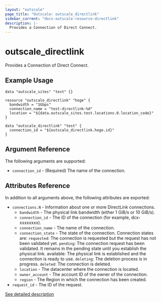 ```yaml
---
layout: "outscale"
page_title: "Outscale: outscale_directlink"
sidebar_current: "docs-outscale-resource-directlink"
description: |-
  Provides a Connection of Direct Connect.
---
```

# outscale_directlink

Provides a Connection of Direct Connect.

## Example Usage

```hcl
data "outscale_sites" "test" {}

resource "outscale_directlink" "hoge" {
  bandwidth = "1Gbps"
  connection_name = "test-directlink-%d"
  location = "${data.outscale_sites.test.locations.0.location_code}"
}

data "outscale_directlink" "test" {
  connection_id = "${outscale_directlink.hoge.id}"
}
```

## Argument Reference

The following arguments are supported:

* `connection_id` - (Required) The name of the connection.

## Attributes Reference

In addition to all arguments above, the following attributes are exported:

* `connections.N` - Information about one or more DirectLink connections.
  * `bandwidth` - The physical link bandwidth (either 1 GiB/s or 10 GiB/s).
  * `connection_id` - The ID of the connection (for example, dcx-xxxxxxxx).
  * `connection_name` - The name of the connection.
  * `connection_state` - The state of the connection. Connection states are: `requested`: The connection is requested but the request has not been validated yet. `pending`: The connection request has been validated. It remains in the pending state until you establish the physical link. available: The physical link is established and the connection is ready to use. `deleting`: The deletion process is in progress. `deleted`: The connection is deleted.
  * `location` - The datacenter where the connection is located.
  * `owner_account` - The account ID of the owner of the connection.
  * `region` - The Region in which the connection has been created.
* `request_id` - The ID of the request.

[See detailed description](http://docs.outscale.com/api_directlink/operations/Action_DescribeConnections_get.html#_api_directlink-action_describeconnections_get)